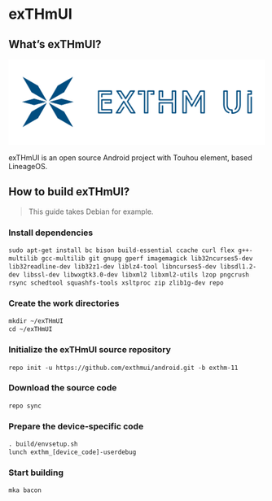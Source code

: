 # exTHmUI

## What’s exTHmUI?

![](https://raw.githubusercontent.com/exthmui/android/exthm-10/logo.png)

exTHmUI is an open source Android project with Touhou element, based LineageOS. 

## How to build exTHmUI?

> This guide takes Debian for example.

### Install dependencies

```shell
sudo apt-get install bc bison build-essential ccache curl flex g++-multilib gcc-multilib git gnupg gperf imagemagick lib32ncurses5-dev lib32readline-dev lib32z1-dev liblz4-tool libncurses5-dev libsdl1.2-dev libssl-dev libwxgtk3.0-dev libxml2 libxml2-utils lzop pngcrush rsync schedtool squashfs-tools xsltproc zip zlib1g-dev repo
```

### Create the work directories

```shell
mkdir ~/exTHmUI
cd ~/exTHmUI
```

### Initialize the exTHmUI source repository

```shell
repo init -u https://github.com/exthmui/android.git -b exthm-11
```

### Download the source code

```shell
repo sync
```

### Prepare the device-specific code

```shell
. build/envsetup.sh
lunch exthm_[device_code]-userdebug
```

### Start building

```shell
mka bacon
```
